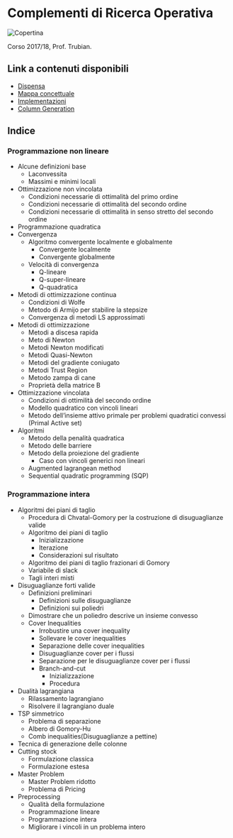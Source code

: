 # Complementi di Ricerca Operativa

![Copertina](https://github.com/LucaCappelletti94/various-notes/blob/master/Unimi/Complementi%20di%20ricerca%20operativa/complementi.png?raw=true)

Corso 2017/18, Prof. Trubian.

## Link a contenuti disponibili
- [Dispensa](https://github.com/LucaCappelletti94/various-notes/blob/master/Unimi/Complementi%20di%20ricerca%20operativa/main.pdf)
- [Mappa concettuale](https://github.com/LucaCappelletti94/various-notes/blob/master/Unimi/Complementi%20di%20ricerca%20operativa/mappa%20concettuale.png)
- [Implementazioni](https://github.com/LucaCappelletti94/various-notes/blob/master/Unimi/Complementi%20di%20ricerca%20operativa/Models_SCIP.ipynb)
- [Column Generation](https://github.com/LucaCappelletti94/various-notes/blob/master/Unimi/Complementi%20di%20ricerca%20operativa/Column%20generation.ipynb)


## Indice
### Programmazione non lineare
+ Alcune definizioni base
    + Laconvessita
    + Massimi e minimi locali
+ Ottimizzazione non vincolata
    + Condizioni necessarie di ottimalità del primo ordine 
    + Condizioni necessarie di ottimalità del secondo ordine
    + Condizioni necessarie di ottimalità in senso stretto del secondo ordine 
+ Programmazione quadratica
+ Convergenza
    + Algoritmo convergente localmente e globalmente
        + Convergente localmente 
        + Convergente globalmente
    + Velocità di convergenza
        + Q-lineare
        + Q-super-lineare
        + Q-quadratica 
+ Metodi di ottimizzazione continua
    + Condizioni di Wolfe
    + Metodo di Armijo per stabilire la stepsize
    + Convergenza di metodi LS approssimati 
+ Metodi di ottimizzazione
    * Metodi a discesa rapida
    * Meto di Newton
    * Metodi Newton modificati 
    * Metodi Quasi-Newton
    * Metodi del gradiente coniugato
    * Metodi Trust Region
    * Metodo zampa di cane
    * Proprietà della matrice B
+ Ottimizzazione vincolata
    + Condizioni di ottimilità del secondo ordine
    + Modello quadratico con vincoli lineari
    + Metodo dell’insieme attivo primale per problemi quadratici convessi (Primal Active set)
+ Algoritmi
    + Metodo della penalità quadratica 
    + Metodo delle barriere 
    + Metodo della proiezione del gradiente
        + Caso con vincoli generici non lineari 
    + Augmented lagrangean method 
    + Sequential quadratic programming (SQP) 

### Programmazione intera

- Algoritmi dei piani di taglio
    - Procedura di Chvatal-Gomory per la costruzione di disuguaglianze valide
    - Algoritmo dei piani di taglio
        - Inizializzazione
        - Iterazione
        - Considerazioni sul risultato
    - Algoritmo dei piani di taglio frazionari di Gomory
    - Variabile di slack 
    - Tagli interi misti
- Disuguaglianze forti valide
    - Definizioni preliminari
        - Definizioni sulle disuguaglianze
        - Definizioni sui poliedri
    - Dimostrare che un poliedro descrive un insieme convesso
    - Cover Inequalities
        - Irrobustire una cover inequality
        - Sollevare le cover inequalities
        - Separazione delle cover inequalities
        - Disuguaglianze cover per i flussi
        - Separazione per le disuguaglianze cover per i flussi
        - Branch-and-cut
            - Inizializzazione
            - Procedura 
- Dualità lagrangiana
    - Rilassamento lagrangiano
    - Risolvere il lagrangiano duale
- TSP simmetrico
    - Problema di separazione
    - Albero di Gomory-Hu 
    - Comb inequalities(Disuguaglianze a pettine) 
- Tecnica di generazione delle colonne
- Cutting stock
    - Formulazione classica
    - Formulazione estesa
- Master Problem
    - Master Problem ridotto
    - Problema di Pricing
- Preprocessing
    - Qualità della formulazione
    - Programmazione lineare 
    - Programmazione intera 
    - Migliorare i vincoli in un problema intero
